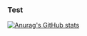 ### Test

[![Anurag's GitHub stats](https://github-readme-stats.vercel.app/api?username=niacti)](https://github.com/niacti/github-readme-stats)

